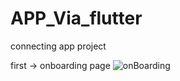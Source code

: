 # APP_Via_flutter
connecting app project

first -> onboarding page
![onBoarding](https://user-images.githubusercontent.com/68888169/167778842-fecf54f7-0ee0-4613-ac98-69206aca1c0e.jpg)
